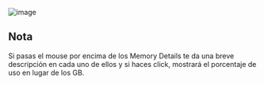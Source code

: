 ![image](https://github.com/n0c3Nz/SIMPLE/assets/106092515/26818229-863f-4e17-85ec-898d646ccc3d)

## Nota

Si pasas el mouse por encima de los Memory Details te da una breve descripción en cada uno de ellos y si haces click, mostrará el porcentaje de uso en lugar de los GB.
